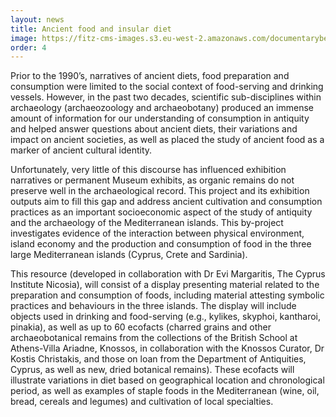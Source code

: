 ```yaml
---
layout: news
title: Ancient food and insular diet
image: https://fitz-cms-images.s3.eu-west-2.amazonaws.com/documentarybeinganislander2.jpg
order: 4
---
```


Prior to the 1990’s, narratives of ancient diets, food preparation and consumption were limited to the social context of food-serving and drinking vessels. However, in the past two decades, scientific sub-disciplines within archaeology (archaeozoology and archaeobotany) produced an immense amount of information for our understanding of consumption in antiquity and helped answer questions about ancient diets, their variations and impact on ancient societies, as well as placed the study of ancient food as a marker of ancient cultural identity.

Unfortunately, very little of this discourse has influenced exhibition narratives or permanent Museum exhibits, as organic remains do not preserve well in the archaeological record. This project and its exhibition outputs aim to fill this gap and address ancient cultivation and consumption practices as an important socioeconomic aspect of the study of antiquity and the archaeology of the Mediterranean islands. This by-project investigates evidence of the interaction between physical environment, island economy and the production and consumption of food in the three large Mediterranean islands (Cyprus, Crete and Sardinia).

This resource (developed in collaboration with Dr Evi Margaritis, The Cyprus Institute Nicosia), will consist of a display presenting material related to the preparation and consumption of foods, including material attesting symbolic practices and behaviours in the three islands. The display will include objects used in drinking and food-serving (e.g., kylikes, skyphoi, kantharoi, pinakia), as well as up to 60 ecofacts (charred grains and other archaeobotanical remains from the collections of the British School at Athens-Villa Ariadne, Knossos, in collaboration with the Knossos Curator, Dr Kostis Christakis, and those on loan from the Department of Antiquities, Cyprus, as well as new, dried botanical remains). These ecofacts will illustrate variations in diet based on geographical location and chronological period, as well as examples of staple foods in the Mediterranean (wine, oil, bread, cereals and legumes) and cultivation of local specialties.
